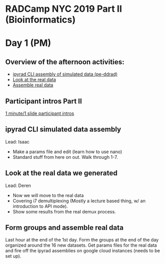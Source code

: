 # RADCamp NYC 2019 Part II (Bioinformatics)
# Day 1 (PM)

## Overview of the afternoon activities:
* [ipyrad CLI assembly of simulated data (pe-ddrad)](#ipyrad-cli-simulated-data-assembly)
* [Look at the real data](#Look-at-the-real-data-we-generate)
* [Assemble real data](#Form-groups-and-assemble-real-data)

## Participant intros Part II
[1 minute/1 slide participant intros](https://docs.google.com/presentation/d/1OY-laS2s6lITBBQfB_APTNcb-6o7cMdqgFqwZrRBzBg/edit?usp=sharing)

## ipyrad CLI simulated data assembly
Lead: Isaac

* Make a params file and edit (learn how to use nano)
* Standard stuff from here on out. Walk through 1-7.

## Look at the real data we generated
Lead: Deren

* Now we will move to the real data
 * Covering i7 demultiplexing (Mostly a lecture based thing, w/ an introduction to API mode).
 * Show some results from the real demux process.

## Form groups and assemble real data
Last hour at the end of the 1st day. Form the groups at the end of the day
organized around the 16 new datasets. Get params files for the real data and
fire off the ipyrad assemblies on google cloud instances (needs to be set up).
